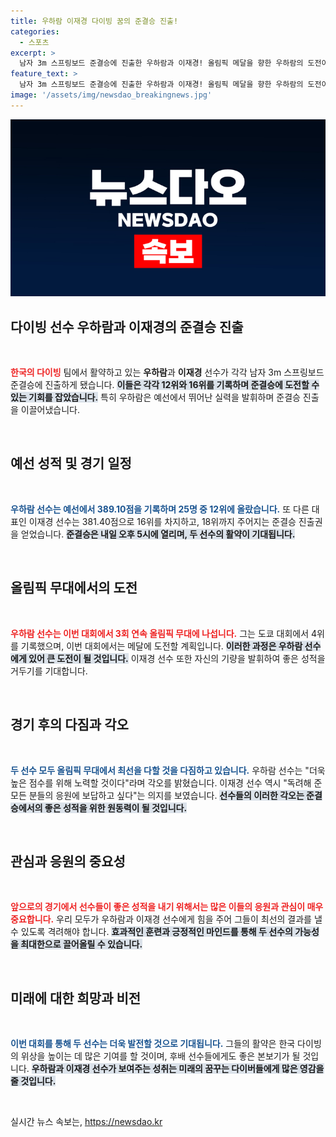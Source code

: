 ```yaml
---
title: 우하람 이재경 다이빙 꿈의 준결승 진출!
categories:
  - 스포츠
excerpt: >
  남자 3m 스프링보드 준결승에 진출한 우하람과 이재경! 올림픽 메달을 향한 우하람의 도전이 기대되는 가운데, 두 선수가 어떤 멋진 경기를 펼칠지 주목해보세요!
feature_text: >
  남자 3m 스프링보드 준결승에 진출한 우하람과 이재경! 올림픽 메달을 향한 우하람의 도전이 기대되는 가운데, 두 선수가 어떤 멋진 경기를 펼칠지 주목해보세요!
image: '/assets/img/newsdao_breakingnews.jpg'
---
```


<p><img src="/assets/img/newsdao_breakingnews.jpg" alt="flaretime 속보" /></p>

<h2 data-ke-size="size26">다이빙 선수 우하람과 이재경의 준결승 진출</h2>

<p data-ke-size="size16">&nbsp;</p>

<p><b><span style="color: #ee2323;">한국의 다이빙</span></b> 팀에서 활약하고 있는 <b>우하람</b>과 <b>이재경</b> 선수가 각각 남자 3m 스프링보드 준결승에 진출하게 됐습니다. <b><span style="background-color: #21538527;">이들은 각각 12위와 16위를 기록하며 준결승에 도전할 수 있는 기회를 잡았습니다.</span></b> 특히 우하람은 예선에서 뛰어난 실력을 발휘하며 준결승 진출을 이끌어냈습니다. </p>

<p data-ke-size="size16">&nbsp;</p>

<h2 data-ke-size="size26">예선 성적 및 경기 일정</h2>

<p data-ke-size="size16">&nbsp;</p>

<p><b><span style="color: #1a5490;">우하람 선수는 예선에서 389.10점을 기록하며 25명 중 12위에 올랐습니다.</span></b> 또 다른 대표인 이재경 선수는 381.40점으로 16위를 차지하고, 18위까지 주어지는 준결승 진출권을 얻었습니다. <b><span style="background-color: #21538527;">준결승은 내일 오후 5시에 열리며, 두 선수의 활약이 기대됩니다.</span></b></p>

<p data-ke-size="size16">&nbsp;</p>

<h2 data-ke-size="size26">올림픽 무대에서의 도전</h2>

<p data-ke-size="size16">&nbsp;</p>

<p><b><span style="color: #ee2323;">우하람 선수는 이번 대회에서 3회 연속 올림픽 무대에 나섭니다.</span></b> 그는 도쿄 대회에서 4위를 기록했으며, 이번 대회에서는 메달에 도전할 계획입니다. <b><span style="background-color: #21538527;">이러한 과정은 우하람 선수에게 있어 큰 도전이 될 것입니다.</span></b> 이재경 선수 또한 자신의 기량을 발휘하여 좋은 성적을 거두기를 기대합니다. </p>

<p data-ke-size="size16">&nbsp;</p>

<h2 data-ke-size="size26">경기 후의 다짐과 각오</h2>

<p data-ke-size="size16">&nbsp;</p>

<p><b><span style="color: #1a5490;">두 선수 모두 올림픽 무대에서 최선을 다할 것을 다짐하고 있습니다.</span></b> 우하람 선수는 "더욱 높은 점수를 위해 노력할 것이다"라며 각오를 밝혔습니다. 이재경 선수 역시 "독려해 준 모든 분들의 응원에 보답하고 싶다"는 의지를 보였습니다. <b><span style="background-color: #21538527;">선수들의 이러한 각오는 준결승에서의 좋은 성적을 위한 원동력이 될 것입니다.</span></b></p>

<p data-ke-size="size16">&nbsp;</p>

<h2 data-ke-size="size26">관심과 응원의 중요성</h2>

<p data-ke-size="size16">&nbsp;</p>

<p><b><span style="color: #ee2323;">앞으로의 경기에서 선수들이 좋은 성적을 내기 위해서는 많은 이들의 응원과 관심이 매우 중요합니다.</span></b> 우리 모두가 우하람과 이재경 선수에게 힘을 주어 그들이 최선의 결과를 낼 수 있도록 격려해야 합니다. <b><span style="background-color: #21538527;">효과적인 훈련과 긍정적인 마인드를 통해 두 선수의 가능성을 최대한으로 끌어올릴 수 있습니다.</span></b></p>

<p data-ke-size="size16">&nbsp;</p>

<h2 data-ke-size="size26">미래에 대한 희망과 비전</h2>

<p data-ke-size="size16">&nbsp;</p>

<p><b><span style="color: #1a5490;">이번 대회를 통해 두 선수는 더욱 발전할 것으로 기대됩니다.</span></b> 그들의 활약은 한국 다이빙의 위상을 높이는 데 많은 기여를 할 것이며, 후배 선수들에게도 좋은 본보기가 될 것입니다. <b><span style="background-color: #21538527;">우하람과 이재경 선수가 보여주는 성취는 미래의 꿈꾸는 다이버들에게 많은 영감을 줄 것입니다.</span></b></p>

<p data-ke-size="size16">&nbsp;</p>
실시간 뉴스 속보는, <a href="https://newsdao.kr" rel="dofollow">https://newsdao.kr</a>


